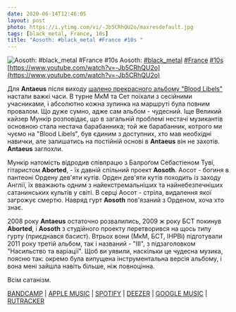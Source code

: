 ```yaml
---
date: 2020-06-14T12:46:05
layout: post
photo: https://i.ytimg.com/vi/-Jb5CRhQU2o/maxresdefault.jpg
tags: [black_metal, France, 10s]
title: "Aosoth: #black_metal #France #10s "
---
```

![Aosoth: #black_metal #France #10s ](https://i.ytimg.com/vi/-Jb5CRhQU2o/maxresdefault.jpg)
Aosoth: [#black_metal](/tags/#black_metal) [#France](/tags/#France) [#10s](/tags/#10s) [https://www.youtube.com/watch?v=-Jb5CRhQU2o](https://www.youtube.com/watch?v=-Jb5CRhQU2o)

Для **Antaeus** після виходу [шалено прекрасного альбому &quot;Blood Libels&quot;](/2020-01-06-antaeus--black-metal-france-00s) настали важкі часи. В турне МкМ та Сет поїхали з сесійними учасниками, і абсолютно кожна зупинка на маршруті була повним провалом. Що дуже сумно, адже сам альбом - чудесний. Іще Великий кайзер Мункір розповідає, що в загальній проблемі нестачі музикантів основною стала нестача барабанника; той же барабанник, котрого ми чуємо на &quot;Blood Libels&quot;, був єдиним з доступних, хто мав необхідні навички, але залишатись на постійній основі в **Antaeus** він не захотів. **Antaeus** заглохли.

Мункір натомість відродив співпрацю з Балроґом Себастіеном Туві, гітаристом **Aborted**, - їх давній спільний проект **Aosoth**. Аосот - богиня в пантеоні Ордену дев&#39;яти кутів. Орден дев&#39;яти кутів походить із заходу Англії, їх вважають одним з найекстремальніших та найнебезпечніших сатанинських культів у світі. В серці Аосот - стріла, видалення якої загрожує смертю. Навряд гурт **Aosoth** пов&#39;язаний з Орденом, хоча хто знає.

2008 року **Antaeus** остаточно розвалились, 2009 ж року БСТ покинув **Aborted**, і **Aosoth** з студійного проекту перетворився на щось типу гурту (приєднався басист). Втрьох вони (МкМ, БСТ, ІНРВі) підготували 2011 року третій альбом, так і названий - &quot;III&quot;, з підзаголовком &quot;Насильство та варіації&quot;. Щоб ви уявили, наскільки це чудесна музика, поясню так: окремо була випущена інструментальна версія альбому, і вона мені зайшла навіть більше, ніж повноцінна.

Всім сатанізм.

[BANDCAMP](https://agoniarecords.bandcamp.com/album/iii-violence-variations) \| [APPLE MUSIC](https://music.apple.com/ca/album/iii/434796258) \| [SPOTIFY](https://open.spotify.com/album/7rmquapCLD1kAQ8cP9ql4F) \| [DEEZER](https://www.deezer.com/album/6205465?utm_source=deezer&amp;utm_content=album-6205465&amp;utm_term=1601611822_1592127869&amp;utm_medium=web) \| [GOOGLE MUSIC](https://play.google.com/music/m/B5a6wuqrnrdl5xwtcybtcxfy2eu?t=III_-_Violence__Variations_-_Aosoth) \| [RUTRACKER](https://rutracker.org/forum/viewtopic.php?t=4875836)